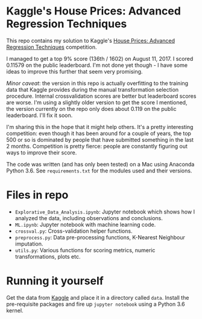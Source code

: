 Kaggle's House Prices: Advanced Regression Techniques
============================================

This repo contains my solution to Kaggle's 
[House Prices: Advanced Regression Techniques](https://www.kaggle.com/c/house-prices-advanced-regression-techniques)
competition. 

I managed to get a top 9% score (136th / 1602) on August 11, 2017. 
I scored 0.11579 on the public leaderboard. I'm not done yet though - I have some ideas to improve this 
further that seem very promising.

*Minor caveat*: the version in this repo is actually overfitting to the training data that 
Kaggle provides during the manual transformation selection procedure. 
Internal crossvalidation scores are better but leaderboard scores are worse. 
I'm using a slightly older version to get the score I mentioned, the version currently on the repo 
only does about 0.119 on the public leaderboard. I'll fix it soon. 

I'm sharing this in the hope that it might help others. It's a pretty 
interesting competition: even though it has been around for a couple of years, the top 500 or so 
is dominated by people that have submitted something in the last 2 months. Competition is pretty 
fierce: people are constantly figuring out ways to improve their score.

The code was written (and has only been tested) on a Mac using Anaconda Python 3.6. See `requirements.txt` for the modules used and their versions.

# Files in repo
- `Explorative_Data_Analysis.ipynb`: Jupyter notebook which shows how I analyzed the data, 
including observations and conclusions.
- `ML.ipynb`: Jupyter notebook with machine learning code.
- `crossval.py`: Cross-validation helper functions.
- `preprocess.py`: Data pre-processing functions, K-Nearest Neighbour imputation.
- `utils.py`: Various functions for scoring metrics, numeric transformations, plots etc.

# Running it yourself
Get the data from [Kaggle](https://www.kaggle.com/c/house-prices-advanced-regression-techniques/data)
and place it in a directory called `data`. Install the pre-requisite packages and fire up 
`jupyter notebook` using a Python 3.6 kernel.
